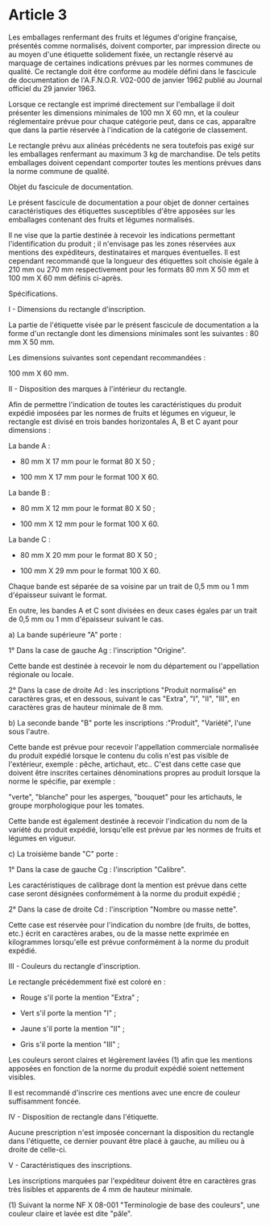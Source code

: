 # Article 3

Les emballages renfermant des fruits et légumes d'origine française, présentés comme normalisés, doivent comporter, par impression directe ou au moyen d'une étiquette solidement fixée, un rectangle réservé au marquage de certaines indications prévues par les normes communes de qualité. Ce rectangle doit être conforme au modèle défini dans le fascicule de documentation de l'A.F.N.O.R. V02-000 de janvier 1962 publié au Journal officiel du 29 janvier 1963.

Lorsque ce rectangle est imprimé directement sur l'emballage il doit présenter les dimensions minimales de 100 mn X 60 mn, et la couleur réglementaire prévue pour chaque catégorie peut, dans ce cas, apparaître que dans la partie réservée à l'indication de la catégorie de classement.

Le rectangle prévu aux alinéas précédents ne sera toutefois pas exigé sur les emballages renfermant au maximum 3 kg de marchandise. De tels petits emballages doivent cependant comporter toutes les mentions prévues dans la norme commune de qualité.

Objet du fascicule de documentation.

Le présent fascicule de documentation a pour objet de donner certaines caractéristiques des étiquettes susceptibles d'être apposées sur les emballages contenant des fruits et légumes normalisés.

Il ne vise que la partie destinée à recevoir les indications permettant l'identification du produit ; il n'envisage pas les zones réservées aux mentions des expéditeurs, destinataires et marques éventuelles. Il est cependant recommandé que la longueur des étiquettes soit choisie égale à 210 mm ou 270 mm respectivement pour les formats 80 mm X 50 mm et 100 mm X 60 mm définis ci-après.

Spécifications.

I - Dimensions du rectangle d'inscription.

La partie de l'étiquette visée par le présent fascicule de documentation a la forme d'un rectangle dont les dimensions minimales sont les suivantes : 80 mm X 50 mm.

Les dimensions suivantes sont cependant recommandées :

100 mm X 60 mm.

II - Disposition des marques à l'intérieur du rectangle.

Afin de permettre l'indication de toutes les caractéristiques du produit expédié imposées par les normes de fruits et légumes en vigueur, le rectangle est divisé en trois bandes horizontales A, B et C ayant pour dimensions :

La bande A :

-  80 mm X 17 mm pour le format  80 X 50 ;

- 100 mm X 17 mm pour le format 100 X 60.

La bande B :

-  80 mm X 12 mm pour le format  80 X 50 ;

- 100 mm X 12 mm pour le format 100 X 60.

La bande C :

-  80 mm X 20 mm pour le format  80 X 50 ;

- 100 mm X 29 mm pour le format 100 X 60.

Chaque bande est séparée de sa voisine par un trait de 0,5 mm ou 1 mm d'épaisseur suivant le format.

En outre, les bandes A et C sont divisées en deux cases égales par un trait de 0,5 mm ou 1 mm d'épaisseur suivant le cas.

a) La bande supérieure "A" porte :

1° Dans la case de gauche Ag : l'inscription "Origine".

Cette bande est destinée à recevoir le nom du département ou l'appellation régionale ou locale.

2° Dans la case de droite Ad : les inscriptions "Produit normalisé" en caractères gras, et en dessous, suivant le cas "Extra", "I", "II", "III", en caractères gras de hauteur minimale de 8 mm.

b) La seconde bande "B" porte les inscriptions :"Produit", "Variété", l'une sous l'autre.

Cette bande est prévue pour recevoir l'appellation commerciale normalisée du produit expédié lorsque le contenu du colis n'est pas visible de l'extérieur, exemple : pêche, artichaut, etc.. C'est dans cette case que doivent être inscrites certaines dénominations propres au produit lorsque la norme le spécifie, par exemple :

"verte", "blanche" pour les asperges, "bouquet" pour les artichauts, le groupe morphologique pour les tomates.

Cette bande est également destinée à recevoir l'indication du nom de la variété du produit expédié, lorsqu'elle est prévue par les normes de fruits et légumes en vigueur.

c) La troisième bande "C" porte :

1° Dans la case de gauche Cg : l'inscription "Calibre".

Les caractéristiques de calibrage dont la mention est prévue dans cette case seront désignées conformément à la norme du produit expédié ;

2° Dans la case de droite Cd : l'inscription "Nombre ou masse nette".

Cette case est réservée pour l'indication du nombre (de fruits, de bottes, etc.) écrit en caractères arabes, ou de la masse nette exprimée en kilogrammes lorsqu'elle est prévue conformément à la norme du produit expédié.

III - Couleurs du rectangle d'inscription.

Le rectangle précédemment fixé est coloré en :

- Rouge s'il porte la mention "Extra" ;

- Vert s'il porte la mention "I" ;

- Jaune s'il porte la mention "II" ;

- Gris s'il porte la mention "III" ;

Les couleurs seront claires et légèrement lavées (1) afin que les mentions apposées en fonction de la norme du produit expédié soient nettement visibles.

Il est recommandé d'inscrire ces mentions avec une encre de couleur suffisamment foncée.

IV - Disposition de rectangle dans l'étiquette.

Aucune prescription n'est imposée concernant la disposition du rectangle dans l'étiquette, ce dernier pouvant être placé à gauche, au milieu ou à droite de celle-ci.

V - Caractéristiques des inscriptions.

Les inscriptions marquées par l'expéditeur doivent être en caractères gras très lisibles et apparents de 4 mm de hauteur minimale.

(1) Suivant la norme NF X 08-001 "Terminologie de base des couleurs", une couleur claire et lavée est dite "pâle".
